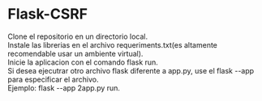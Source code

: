 # Flask-CSRF
 Clone el repositorio en un directorio local.     
 Instale las librerias en el archivo requeriments.txt(es altamente recomendable usar un ambiente virtual).      
 Inicie la aplicacion con el comando flask run.     
 Si desea ejecutrar otro archivo flask diferente a app.py, use el flask --app para especificar el archivo.      
 Ejemplo: flask --app 2app.py run.       
